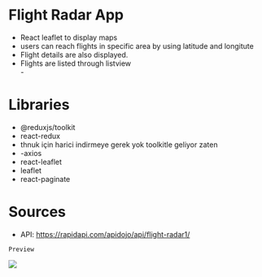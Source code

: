 # Flight Radar App

- React leaflet to display maps </br>
- users can reach flights in specific area by using latitude and longitute </br>
- Flight details are also displayed. </br>
- Flights are listed through listview </br>-

# Libraries

- @reduxjs/toolkit
- react-redux
- thnuk için harici indirmeye gerek yok toolkitle geliyor zaten
- -axios
- react-leaflet
- leaflet
- react-paginate

# Sources

- API: https://rapidapi.com/apidojo/api/flight-radar1/

`Preview`

![](./src/assets/screen.gif)
